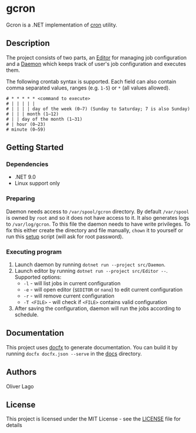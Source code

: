 # gcron

Gcron is a .NET implementation of [cron](https://en.wikipedia.org/wiki/Cron) utility.

## Description

The project consists of two parts, an [Editor](src/Editor) for managing job configuration and a [Daemon](src/Daemon) which keeps track of user's job configuration and executes them.

The following crontab syntax is supported.
Each field can also contain comma separated values, ranges (e.g. `1-5`) or `*` (all values allowed).

```text
# * * * * * <command to execute>
# | | | | |
# | | | | day of the week (0–7) (Sunday to Saturday; 7 is also Sunday)
# | | | month (1–12)
# | | day of the month (1–31)
# | hour (0–23)
# minute (0–59)
```

## Getting Started

### Dependencies

- .NET 9.0
- Linux support only

### Preparing

Daemon needs access to `/var/spool/gcron` directory.
By default `/var/spool` is owned by `root` and so it does not have access to it.
It also generates logs to `/var/log/gcron`.
To this file the daemon needs to have write privileges.
To fix this either create the directory and file manually, `chown` it to yourself or run this [setup](setup.sh) script (will ask for root password).

### Executing program

1. Launch daemon by running `dotnet run --project src/Daemon`.
2. Launch editor by running `dotnet run --project src/Editor --`. Supported options:
    - `-l` - will list jobs in current configuration
    - `-e` - will open editor (`$EDITOR` or `nano`) to edit current configuration
    - `-r` - will remove current configuration
    - `-T <FILE>` - will check if `<FILE>` contains valid configuration
3. After saving the configuration, daemon will run the jobs according to schedule.

## Documentation

This project uses [docfx](https://dotnet.github.io/docfx/) to generate documentation.
You can build it by running `docfx docfx.json --serve` in the [docs](docs) directory.

## Authors

Oliver Lago

## License

This project is licensed under the MIT License - see the [LICENSE](LICENSE) file for details
